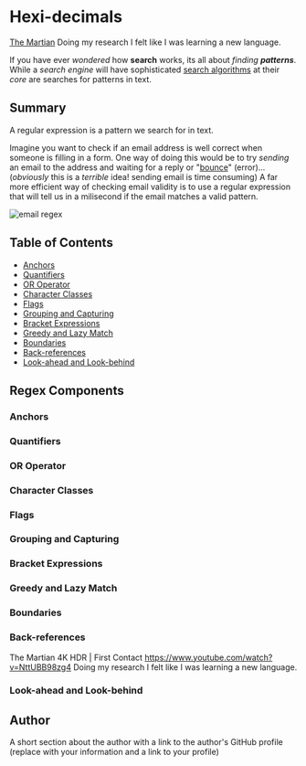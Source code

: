 # Hexi-decimals
[The Martian](https://www.youtube.com/watch?v=NttUBB98zg4)
Doing my research I felt like I was learning a new language.


If you have ever *wondered* how **search** works, 
its all about *finding* ***patterns***. <br />
While a *search engine* will have sophisticated 
[search algorithms](http://en.wikipedia.org/wiki/Search_algorithm) at their
*core* are searches for patterns in text.

## Summary

A regular expression is a pattern we search for in text.

Imagine you want to check if an email address is well correct when someone
is filling in a form.
One way of doing this would be to try *sending* an email to the address and
waiting for a reply or "[bounce](http://en.wikipedia.org/wiki/Bounce_message)" 
(error)...
(*obviously* this is a *terrible* idea! sending email is time consuming)
A far more efficient way of checking email validity is to use a regular
expression that will tell us in a milisecond 
if the email matches a valid pattern.

![email regex](http://i.imgur.com/7rV4c56.jpg "email regex")

## Table of Contents

- [Anchors](#anchors)
- [Quantifiers](#quantifiers)
- [OR Operator](#or-operator)
- [Character Classes](#character-classes)
- [Flags](#flags)
- [Grouping and Capturing](#grouping-and-capturing)
- [Bracket Expressions](#bracket-expressions)
- [Greedy and Lazy Match](#greedy-and-lazy-match)
- [Boundaries](#boundaries)
- [Back-references](#back-references)
- [Look-ahead and Look-behind](#look-ahead-and-look-behind)

## Regex Components

### Anchors

### Quantifiers

### OR Operator

### Character Classes

### Flags

### Grouping and Capturing

### Bracket Expressions

### Greedy and Lazy Match

### Boundaries

### Back-references
The Martian 4K HDR | First Contact
https://www.youtube.com/watch?v=NttUBB98zg4
Doing my research I felt like I was learning a new language.
### Look-ahead and Look-behind

## Author

A short section about the author with a link to the author's GitHub profile (replace with your information and a link to your profile)
